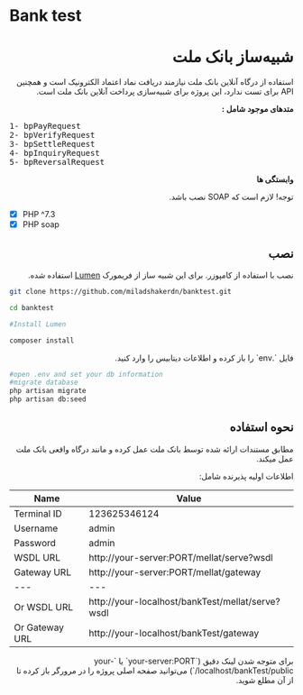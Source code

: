# Bank test

<div style="text-align:right;" dir="rtl">

# شبیه‌ساز بانک ملت

<p>
استفاده از درگاه آنلاین بانک ملت نیازمند دریافت نماد اعتماد الکترونیک است و همچنین API برای تست ندارد، این پروژه برای شبیه‌سازی پرداخت آنلاین بانک ملت است.
</p>

<strong>متد‌های موجود شامل :</strong>

<p>
<pre style="text-align:left;" dir="ltr">
1- bpPayRequest
2- bpVerifyRequest
3- bpSettleRequest
4- bpInquiryRequest
5- bpReversalRequest
</pre>
</p>

<strong>وابستگی ها</strong>

توجه! لازم است که SOAP نصب باشد.

<div style="text-align:left;"  dir="ltr">
    
- [x] PHP ^7.3
- [x] PHP soap
    
</div>

## نصب

نصب با استفاده از کامپوزر. برای این شبیه ساز از فریمورک [Lumen](https://lumen.laravel.com/docs/8.x) استفاده شده.

<div style="text-align:left;" dir="ltr">

```bash
git clone https://github.com/miladshakerdn/banktest.git

cd banktest

#Install Lumen

composer install
```

<p style="text-align:right;" dir="rtl">
فایل `.env` را باز کرده و اطلاعات دیتابیس را وارد کنید.
</p>

```bash
#open .env and set your db information
#migrate database
php artisan migrate
php artisan db:seed
```

</div>

## نحوه استفاده

مطابق مستندات ارائه شده توسط بانک ملت عمل کرده و مانند درگاه واقعی بانک ملت عمل میکند.

اطلاعات اولیه پذیرنده شامل:

<div style="text-align:left;" dir="ltr">

| Name           | Value                                            |
| -------------- | ------------------------------------------------ |
| Terminal ID    | 123625346124                                     |
| Username       | admin                                            |
| Password       | admin                                            |
| WSDL URL       | http://your-server:PORT/mellat/serve?wsdl        |
| Gateway URL    | http://your-server:PORT/mellat/gateway           |
| ---            | ---                                              |
| Or WSDL URL    | http://your-localhost/bankTest/mellat/serve?wsdl |
| Or Gateway URL | http://your-localhost/bankTest/gateway           |

</div>
برای متوجه شدن لینک دقیق (`your-server:PORT` یا `your-localhost/bankTest/public/`) می‌توانید صفحه اصلی پروژه را در مرورگر باز کرده تا از آن مطلع شوید.

</div>
